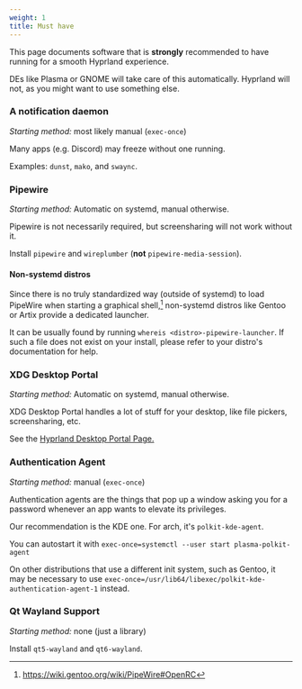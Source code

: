 ```yaml
---
weight: 1
title: Must have
---
```


This page documents software that is **strongly** recommended to have running
for a smooth Hyprland experience.

DEs like Plasma or GNOME will take care of this automatically. Hyprland will
not, as you might want to use something else.

### A notification daemon

_Starting method:_ most likely manual (`exec-once`)

Many apps (e.g. Discord) may freeze without one running.

Examples: `dunst`, `mako`, and `swaync`.

### Pipewire

_Starting method:_ Automatic on systemd, manual otherwise.

Pipewire is not necessarily required, but screensharing will not work without
it.

Install `pipewire` and `wireplumber` (**not** `pipewire-media-session`).

#### Non-systemd distros

Since there is no truly standardized way (outside of systemd) to load PipeWire
when starting a graphical shell,[^1] non-systemd distros like Gentoo or Artix
provide a dedicated launcher.

It can be usually found by running `whereis <distro>-pipewire-launcher`. If such
a file does not exist on your install, please refer to your distro's
documentation for help.

[^1]: https://wiki.gentoo.org/wiki/PipeWire#OpenRC

### XDG Desktop Portal

_Starting method:_ Automatic on systemd, manual otherwise.

XDG Desktop Portal handles a lot of stuff for your desktop, like file pickers,
screensharing, etc.

See the [Hyprland Desktop Portal Page.](../xdg-desktop-portal-hyprland)

### Authentication Agent

_Starting method:_ manual (`exec-once`)

Authentication agents are the things that pop up a window asking you for a
password whenever an app wants to elevate its privileges.

Our recommendation is the KDE one. For arch, it's `polkit-kde-agent`.

You can autostart it with
`exec-once=systemctl --user start plasma-polkit-agent`

On other distributions that use a different init system, such as Gentoo, it may be
necessary to use
`exec-once=/usr/lib64/libexec/polkit-kde-authentication-agent-1` instead.

### Qt Wayland Support

_Starting method:_ none (just a library)

Install `qt5-wayland` and `qt6-wayland`.
